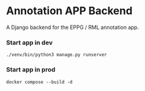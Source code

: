 # Annotation APP Backend

A Django backend for the EPPG / RML annotation app.

### Start app in dev

```shell
./venv/bin/python3 manage.py runserver
```

### Start app in prod

```shell
docker compose --build -d
```
